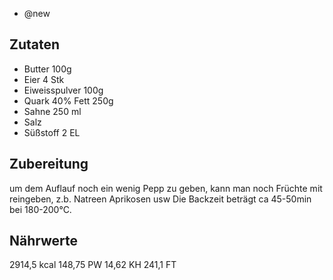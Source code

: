 - @new

## Zutaten
- Butter          100g
- Eier            4 Stk
- Eiweisspulver   100g
- Quark 40% Fett  250g
- Sahne           250 ml
- Salz
- Süßstoff        2 EL

## Zubereitung
um dem Auflauf noch ein wenig Pepp zu geben, kann man noch Früchte mit reingeben, z.b. Natreen Aprikosen usw
Die Backzeit beträgt ca 45-50min bei 180-200°C.

## Nährwerte
 2914,5 kcal
148,75 PW
14,62 KH
241,1 FT
